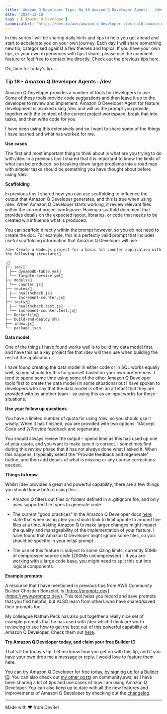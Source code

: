 ```yaml
---
title: 'Amazon Q Developer Tips: No.18 Amazon Q Developer Agents - /dev'
date: '2024-12-18'
tags : [ Amazon Q Developer]
canonicalUrl: "https://dev.to/aws/amazon-q-developer-tips-no18-amazon-q-developer-agents-dev-1i0"
---
```


In this series I will be sharing daily hints and tips to help you get ahead and start to accelerate you on your own journey. Each day I will share something new tip, categorised against a few themes and topics. If you have your own tips, or your own experiences with tips I share, please use the comment feature or feel free to contact me directly. Check out the previous tips [here](https://dev.to/aws/amazon-q-developer-tips-no17-choose-the-right-tool-7a2).

Ok, time for today's tip....

### Tip 18 - Amazon Q Developer Agents : /dev

Amazon Q Developer provides a number of tools for developers to use. Some of these tools provide code suggestions and then leave it up to the developer to review and implement. Amazon Q Developer Agent for feature development is invoked using /dev and will us the prompt you provide, together with the context of the current project workspace, break that into tasks, and then write code for you.

I have been using this extensively and so I want to share some of the things I have learned and what has worked for me.

**Use cases**

The first and most important thing to think about is what are you trying to do with /dev. In a previous tips I shared that it is important to know the limits of what can be produced, so breaking down larger problems into a road map with simpler tasks should be something you have thought about before using /dev.

**Scaffolding**

In previous tips I shared how you can use scaffolding to influence the output that Amazon Q Developer generates, and this is true when using /dev. When Amazon Q Developer starts working, it review relevant files within the current project workspace. Having a scaffold document that provides details on the expected layout, libraries, or code that needs to be created will influence what is produced.

You can scaffold directly within the prompt however, so you do not need to create the doc. For example, this is a perfectly valid prompt that includes useful scaffolding information that Amazon Q Developer will use.

```
/dev Create a Node.js project for a basic hit counter application with the following structure:

.
├── iac/
│ ├── dynamodb-table.yml
│ └── fargate-service.yml
├── models/
│ └── counter.js
├── routes/
│ ├── healthcheck.js
│ └── increment-counter.js
├── tests/
│ ├── healthcheck.test.js
│ └── increment-counter.test.js
├── Dockerfile
├── build-and-deploy.sh
├── index.js
└── package.json
```

**Data model**

One of the things I have found works well is to build my data model first, and have this as a key project file that /dev will then use when building the rest of the application.

I have found creating the data model in either code or in SQL works equally well, so you should try this for yourself based on your own preferences. I tend to spend some time using some of the other Amazon Q Developer tools first to create the data model (in some situations) but I have spoken to developers who say that the data model is often an artefact that they are provided with by another team - so using this as an input works for these situations.

**Use your follow up questions**

You have a limited number of quota for using /dev, so you should use it wisely. When it has finished, you are provided with two options: 1/Accept Code and 2/Provide feedback and regenerate.

You should always review the output - spend time as this has used up one of your quota, and you want to make sure it is correct. I sometimes find during this review phase that it has not always done what I asked it. When this happens, I typically select the "Provide feedback and regenerate" button, and then add details of what is missing or any course corrections needed.

**Things to know**

Whilst /dev provides a great and powerful capability, there are a few things you should know before using this:

* Amazon Q filters out files or folders defined in a .gitignore file, and only uses supported file types to generate code

* The current "good practices" in the Amazon Q Developer docs [here](https://docs.aws.amazon.com/amazonq/latest/qdeveloper-ug/software-dev.html) state that when using /dev you should look to limit update to around five files at a time. Asking Amazon Q to make larger changes might impact the quality and manageability of the implementation of your feature. I have found that Amazon Q Developer might ignore some files, so you should be specific in your initial prompt

* The use of this feature is subject to some sizing limits, currently 50Mb of compressed source code (200Mb uncompressed) - if you are working with a large code base, you might need to split this out into logical components

**Example prompts**

A resource that I have mentioned in previous tips from AWS Community Builder Christian Bonzelet, is [https://promptz.dev](https://www.promptz.dev/). This tool helps you record and save prompts that you find helpful, but ALSO learn from others who have shared/saved their prompts too.

My colleague Nathan Peck has also put together a really nice set of example prompts that he has used with /dev which I think are worth reviewing to see how to get the best out of this powerful capability of Amazon Q Developer. Check them out [here](https://nathanpeck.github.io/q-developer-tips/).

**Try Amazon Q Developer today, and claim your free Builder ID**

That's it for today's tip. Let me know how you get on with this tip, and if you have your own drop me a message or reply. I would love to feature them here.

You can try Amazon Q Developer for free today, [by signing up for a Builder ID](https://community.aws/builderid?trk=34e0ecce-8101-42c4-840a-fe6170420294&sc_channel=el). You can also check out [my other posts](https://community.aws/@ricsueaws) on community.aws, as I have been sharing a lot of tips and use cases of how I am using Amazon Q Developer. You can also keep up to date with all the new features and improvements of Amazon Q Developer by checking out the [changelog](https://aws-oss.beachgeek.co.uk/40i).


---
Made with ♥ from DevRel

